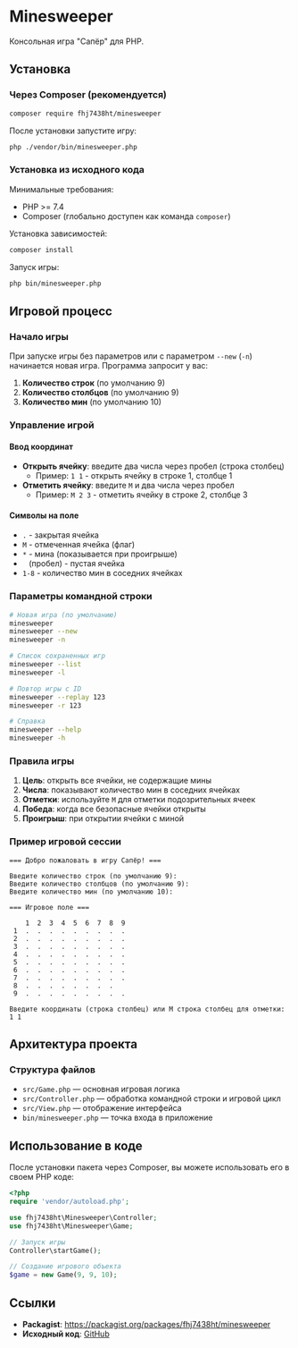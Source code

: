 # Minesweeper

Консольная игра "Сапёр" для PHP.

## Установка

### Через Composer (рекомендуется)

```bash
composer require fhj7438ht/minesweeper
```

После установки запустите игру:
```bash
php ./vendor/bin/minesweeper.php
```

### Установка из исходного кода

Минимальные требования:
- PHP >= 7.4
- Composer (глобально доступен как команда `composer`)

Установка зависимостей:
```bash
composer install
```

Запуск игры:
```bash
php bin/minesweeper.php
```

## Игровой процесс

### Начало игры

При запуске игры без параметров или с параметром `--new` (`-n`) начинается новая игра. Программа запросит у вас:

1. **Количество строк** (по умолчанию 9)
2. **Количество столбцов** (по умолчанию 9) 
3. **Количество мин** (по умолчанию 10)

### Управление игрой

#### Ввод координат
- **Открыть ячейку**: введите два числа через пробел (строка столбец)
  - Пример: `1 1` - открыть ячейку в строке 1, столбце 1
- **Отметить ячейку**: введите `M` и два числа через пробел
  - Пример: `M 2 3` - отметить ячейку в строке 2, столбце 3

#### Символы на поле
- `.` - закрытая ячейка
- `M` - отмеченная ячейка (флаг)
- `*` - мина (показывается при проигрыше)
- ` ` (пробел) - пустая ячейка
- `1-8` - количество мин в соседних ячейках

### Параметры командной строки

```bash
# Новая игра (по умолчанию)
minesweeper
minesweeper --new
minesweeper -n

# Список сохраненных игр
minesweeper --list
minesweeper -l

# Повтор игры с ID
minesweeper --replay 123
minesweeper -r 123

# Справка
minesweeper --help
minesweeper -h
```

### Правила игры

1. **Цель**: открыть все ячейки, не содержащие мины
2. **Числа**: показывают количество мин в соседних ячейках
3. **Отметки**: используйте `M` для отметки подозрительных ячеек
4. **Победа**: когда все безопасные ячейки открыты
5. **Проигрыш**: при открытии ячейки с миной

### Пример игровой сессии

```
=== Добро пожаловать в игру Сапёр! ===

Введите количество строк (по умолчанию 9): 
Введите количество столбцов (по умолчанию 9): 
Введите количество мин (по умолчанию 10): 

=== Игровое поле ===

    1  2  3  4  5  6  7  8  9
 1  .  .  .  .  .  .  .  .  .
 2  .  .  .  .  .  .  .  .  .
 3  .  .  .  .  .  .  .  .  .
 4  .  .  .  .  .  .  .  .  .
 5  .  .  .  .  .  .  .  .  .
 6  .  .  .  .  .  .  .  .  .
 7  .  .  .  .  .  .  .  .  .
 8  .  .  .  .  .  .  .  .
 9  .  .  .  .  .  .  .  .  .

Введите координаты (строка столбец) или M строка столбец для отметки: 1 1
```

## Архитектура проекта

### Структура файлов
- `src/Game.php` — основная игровая логика
- `src/Controller.php` — обработка командной строки и игровой цикл
- `src/View.php` — отображение интерфейса
- `bin/minesweeper.php` — точка входа в приложение

## Использование в коде

После установки пакета через Composer, вы можете использовать его в своем PHP коде:

```php
<?php
require 'vendor/autoload.php';

use fhj7438ht\Minesweeper\Controller;
use fhj7438ht\Minesweeper\Game;

// Запуск игры
Controller\startGame();

// Создание игрового объекта
$game = new Game(9, 9, 10);
```

## Ссылки

- **Packagist**: https://packagist.org/packages/fhj7438ht/minesweeper
- **Исходный код**: [GitHub](https://github.com/fhj7438ht/minesweeper)